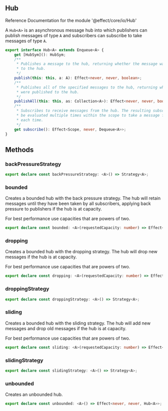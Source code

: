 ## Hub

Reference Documentation for the module '@effect/core/io/Hub'

A `Hub<A>` is an asynchronous message hub into which publishers can publish
messages of type `A` and subscribers can subscribe to take messages of type
`A`.

```ts
export interface Hub<A> extends Enqueue<A> {
    get [HubSym](): HubSym;
    /**
     * Publishes a message to the hub, returning whether the message was published
     * to the hub.
     */
    publish(this: this, a: A): Effect<never, never, boolean>;
    /**
     * Publishes all of the specified messages to the hub, returning whether they
     * were published to the hub.
     */
    publishAll(this: this, as: Collection<A>): Effect<never, never, boolean>;
    /**
     * Subscribes to receive messages from the hub. The resulting subscription can
     * be evaluated multiple times within the scope to take a message from the hub
     * each time.
     */
    get subscribe(): Effect<Scope, never, Dequeue<A>>;
}
```

## Methods

### backPressureStrategy

```ts
export declare const backPressureStrategy: <A>() => Strategy<A>;
```

### bounded

Creates a bounded hub with the back pressure strategy. The hub will retain
messages until they have been taken by all subscribers, applying back
pressure to publishers if the hub is at capacity.

For best performance use capacities that are powers of two.

```ts
export declare const bounded: <A>(requestedCapacity: number) => Effect<never, never, Hub<A>>;
```

### dropping

Creates a bounded hub with the dropping strategy. The hub will drop new
messages if the hub is at capacity.

For best performance use capacities that are powers of two.

```ts
export declare const dropping: <A>(requestedCapacity: number) => Effect<never, never, Hub<A>>;
```

### droppingStrategy

```ts
export declare const droppingStrategy: <A>() => Strategy<A>;
```

### sliding

Creates a bounded hub with the sliding strategy. The hub will add new
messages and drop old messages if the hub is at capacity.

For best performance use capacities that are powers of two.

```ts
export declare const sliding: <A>(requestedCapacity: number) => Effect<never, never, Hub<A>>;
```

### slidingStrategy

```ts
export declare const slidingStrategy: <A>() => Strategy<A>;
```

### unbounded

Creates an unbounded hub.

```ts
export declare const unbounded: <A>() => Effect<never, never, Hub<A>>;
```

